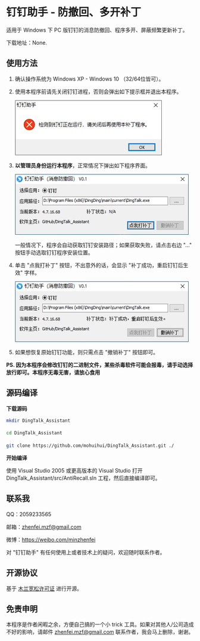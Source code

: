 # 钉钉助手 - 防撤回、多开补丁

适用于 Windows 下 PC 版钉钉的消息防撤回、程序多开、屏蔽频繁更新补丁。

下载地址：None.

## 使用方法

1. 确认操作系统为 Windows XP - Windows 10 （32/64位皆可）。

2. 使用本程序前请先关闭钉钉进程，否则会弹出如下提示框并退出本程序。

    ![avatar](screenshot/kill_dingtalk.png)

3. **以管理员身份运行本程序**，正常情况下弹出如下程序界面。

    ![avatar](screenshot/start_patch.png)
    
    一般情况下，程序会自动获取钉钉安装路径；如果获取失败，请点击右边 "..." 按钮手动选取钉钉程序安装位置。

4. 单击 "点我打补丁" 按钮，不出意外的话，会显示 "补丁成功，重启钉钉后生效" 字样。
    
    ![avatar](screenshot/patched.png)

5. 如果想恢复原始钉钉功能，则只需点击 "撤销补丁" 按钮即可。

**PS. 因为本程序会修改钉钉的二进制文件，某些杀毒软件可能会报毒，请手动选择放行即可。本程序无毒无害，请放心食用**

## 源码编译

**下载源码**

```bash
mkdir DingTalk_Assistant

cd DingTalk_Assistant

git clone https://github.com/mohuihui/DingTalk_Assistant.git ./

```

**开始编译**

使用 Visual Studio 2005 或更高版本的 Visual Studio 打开 DingTalk_Assistant/src/AntiRecall.sln 工程，然后直接编译即可。

## 联系我

QQ：2059233565

邮箱：zhenfei.mzf@gmail.com

微博：https://weibo.com/minzhenfei

对 "钉钉助手" 有任何使用上或者技术上的疑问，欢迎随时联系作者。

## 开源协议

基于 [木兰宽松许可证](https://license.coscl.org.cn/MulanPSL/) 进行开源。

## 免责申明

本程序是作者闲暇之余，方便自己搞的一个小 trick 工具。如果对其他人/公司造成不好的影响，请邮件 zhenfei.mzf@gmail.com 联系作者，我会马上删除，谢谢。
